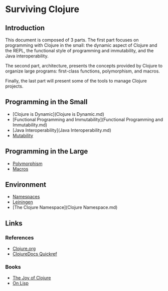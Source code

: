 # Surviving Clojure

## Introduction

This document is composed of 3 parts. The first part focuses on programming with Clojure in the small: the dynamic aspect of Clojure and the REPL, the functional style of programming and immutability, and the Java interoperability.

The second part, architecture, presents the concepts provided by Clojure to organize large programs: first-class functions, polymorphism, and macros.

Finally, the last part will present some of the tools to manage Clojure projects.

## Programming in the Small

* [Clojure is Dynamic](Clojure is Dynamic.md)
* [Functional Programming and Immutability](Functional Programming and Immutability.md)
* [Java Interoperability](Java Interoperability.md)
* [Mutability](Mutability.md)

## Programming in the Large

* [Polymorphism](Polymorphism.md)
* [Macros](Macros.md)

## Environment

* [Namespaces](Namespaces.md)
* [Leiningen](Leiningen.md)
* [The Clojure Namespace](Clojure Namespace.md)

## Links

### References

* [Clojure.org](http://clojure.org/)
* [ClojureDocs Quickref](https://clojuredocs.org/quickref)

### Books

* [The Joy of Clojure](http://www.joyofclojure.com/)
* [On Lisp](http://www.paulgraham.com/onlisp.html)